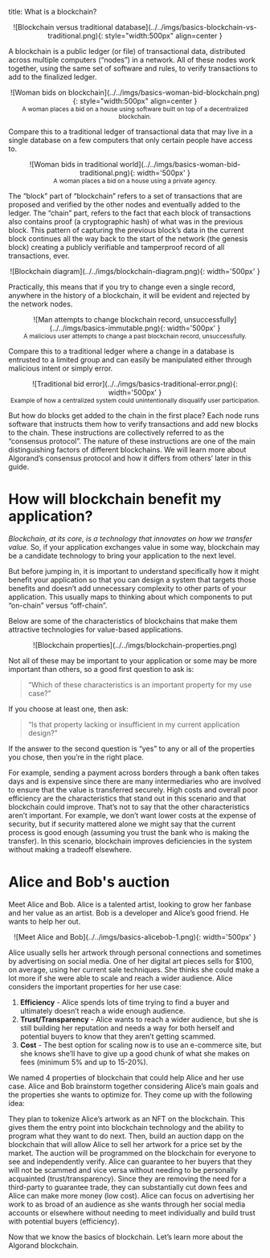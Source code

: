title: What is a blockchain? 

<center>
![Blockchain versus traditional database](../../imgs/basics-blockchain-vs-traditional.png){: style="width:500px" align=center }
</center>

A blockchain is a public ledger (or file) of transactional data, distributed across multiple computers (“nodes”) in a network. All of these nodes work together, using the same set of software and rules, to verify transactions to add to the finalized ledger. 

<center>
![Woman bids on blockchain](../../imgs/basics-woman-bid-blockchain.png){: style="width:500px" align=center }
<figcaption style="font-size:12px">A woman places a bid on a house using software built on top of a decentralized blockchain.</figcaption>
</center>

Compare this to a traditional ledger of transactional data that may live in a single database on a few computers that only certain people have access to.

<center>
![Woman bids in traditional world](../../imgs/basics-woman-bid-traditional.png){: width='500px' }
<figcaption style="font-size:12px">A woman places a bid on a house using a private agency.</figcaption>
</center>

The “block” part of “blockchain” refers to a set of transactions that are proposed and verified by the other nodes and eventually added to the ledger. The “chain” part, refers to the fact that each block of transactions also contains proof (a cryptographic hash) of what was in the previous block. This pattern of capturing the previous block’s data in the current block continues all the way back to the start of the network (the genesis block) creating a publicly verifiable and tamperproof record of all transactions, ever. 

<center>
![Blockchain diagram](../../imgs/blockchain-diagram.png){: width='500px' }
</center>

Practically, this means that if you try to change even a single record, anywhere in the history of a blockchain, it will be evident and rejected by the network nodes. 

<center>
![Man attempts to change blockchain record, unsuccessfully](../../imgs/basics-immutable.png){: width='500px' }
<figcaption style="font-size:12px">A malicious user attempts to change a past blockchain record, unsuccessfully.</figcaption>
</center>

Compare this to a traditional ledger where a change in a database is entrusted to a limited group and can easily be manipulated either through malicious intent or simply error. 

<center>
![Traditional bid error](../../imgs/basics-traditional-error.png){: width='500px' }
<figcaption style="font-size:12px">Example of how a centralized system could unintentionally disqualify user participation.</figcaption>
</center>



But how do blocks get added to the chain in the first place? Each node runs software that instructs them how to verify transactions and add new blocks to the chain. These instructions are collectively referred to as the “consensus protocol”.  The nature of these instructions are one of the main distinguishing factors of different blockchains. We will learn more about Algorand’s consensus protocol and how it differs from others’ later in this guide. 

# How will blockchain benefit my application?

_Blockchain, at its core, is a technology that innovates on how we transfer value._ So, if your application exchanges value in some way, blockchain may be a candidate technology to bring your application to the next level. 

But before jumping in, it is important to understand specifically how it might benefit your application so that you can design a system that targets those benefits and doesn’t add unnecessary complexity to other parts of your application. This usually maps to thinking about which components to put “on-chain” versus “off-chain”.

Below are some of the characteristics of blockchains that make them attractive technologies for value-based applications. 


<center>
![Blockchain properties](../../imgs/blockchain-properties.png)
</center>

Not all of these may be important to your application or some may be more important than others, so a good first question to ask is: 

> “Which of these characteristics is an important property for my use case?” 

If you choose at least one, then ask:
 
> “Is that property lacking or insufficient in my current application design?” 

If the answer to the second question is “yes” to any or all of the properties you chose, then you’re in the right place.

For example, sending a payment across borders through a bank often takes days and is expensive since there are many intermediaries who are involved to ensure that the value is transferred securely. High costs and overall poor efficiency are the characteristics that stand out in this scenario and that blockchain could improve. That’s not to say that the other characteristics aren’t important. For example, we don’t want lower costs at the expense of security, but if security mattered alone we might say that the current process is good enough (assuming you trust the bank who is making the transfer). In this scenario, blockchain improves deficiencies in the system without making a tradeoff elsewhere.

# Alice and Bob's auction

Meet Alice and Bob. Alice is a talented artist, looking to grow her fanbase and her value as an artist. Bob is a developer and Alice’s good friend. He wants to help her out. 

<center>
![Meet Alice and Bob](../../imgs/basics-alicebob-1.png){: width='500px' }
</center>

Alice usually sells her artwork through personal connections and sometimes by advertising on social media. One of her digital art pieces sells for $100, on average, using her current sale techniques. She thinks she could make a lot more if she were able to scale and reach a wider audience. Alice considers the important properties for her use case:

1. **Efficiency** - Alice spends lots of time trying to find a buyer and ultimately doesn’t reach a wide enough audience.
2. **Trust/Transparency** - Alice wants to reach a wider audience, but she is still building her reputation and needs a way for both herself and potential buyers to know that they aren’t getting scammed.
3. **Cost** - The best option for scaling now is to use an e-commerce site, but she knows she’ll have to give up a good chunk of what she makes on fees (minimum 5% and up to 15-20%). 

We named 4 properties of blockchain that could help Alice and her use case. Alice and Bob brainstorm together considering Alice’s main goals and the properties she wants to optimize for. They come up with the following idea:

They plan to tokenize Alice’s artwork as an NFT on the blockchain. This gives them the entry point into blockchain technology and the ability to program what they want to do next. Then, build an auction dapp on the blockchain that will allow Alice to sell her artwork for a price set by the market. The auction will be programmed on the blockchain for everyone to see and independently verify. Alice can guarantee to her buyers that they will not be scammed and vice versa without needing to be personally acquainted (trust/transparency). Since they are removing the need for a third-party to guarantee trade, they can substantially cut down fees and Alice can make more money (low cost). Alice can focus on advertising her work to as broad of an audience as she wants through her social media accounts or elsewhere without needing to meet individually and build trust with potential buyers (efficiency).

Now that we know the basics of blockchain. Let’s learn more about the Algorand blockchain.

